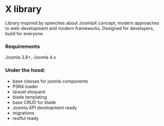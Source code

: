 # X library
Library inspired by speeches about JoomlaX concept, modern approaches to web-development and modern frameworks.
Designed for developers, build for everyone.

### Requirements
Joomla 3.8+, Joomla 4.x

### Under the hood:
- base classes for joomla components
- PSR4 loader
- laravel eloquent
- blade templating
- base CRUD for blade
- Joomla API development ready
- migrations
- restful ready
